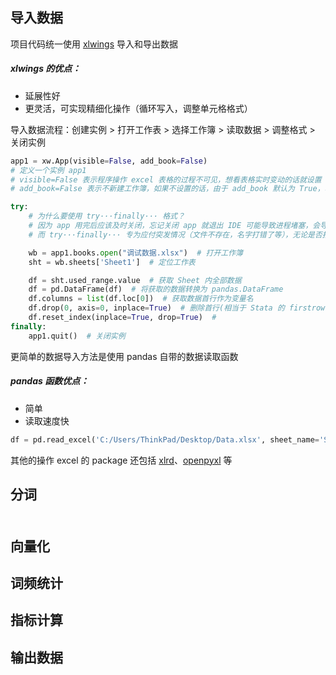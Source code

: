 ## 导入数据

项目代码统一使用 [xlwings](https://docs.xlwings.org/zh_CN/latest/quickstart.html) 导入和导出数据

##### xlwings 的优点：
- 延展性好
- 更灵活，可实现精细化操作（循环写入，调整单元格格式）

导入数据流程：创建实例 > 打开工作表 > 选择工作簿 > 读取数据 > 调整格式 > 关闭实例

```python
app1 = xw.App(visible=False, add_book=False)  
# 定义一个实例 app1
# visible=False 表示程序操作 excel 表格的过程不可见，想看表格实时变动的话就设置 visible=True
# add_book=False 表示不新建工作簿，如果不设置的话，由于 add_book 默认为 True，哪怕打开已存在的文件，xlwings 还是会新建一个工作簿

try:
    # 为什么要使用 try···finally··· 格式？
    # 因为 app 用完后应该及时关闭，忘记关闭 app 就退出 IDE 可能导致进程堵塞，会导致电脑的 excel 软件异常。一个常见的情况是程序运行报错后，由于疏忽大意就会忘记关闭 app，因此影响软件工作。
    # 而 try···finally··· 专为应付突发情况（文件不存在，名字打错了等），无论是否报错，finally 后的语句一定会执行，这样就可以保证会自动关闭 app。

    wb = app1.books.open("调试数据.xlsx")  # 打开工作簿
    sht = wb.sheets['Sheet1']  # 定位工作表

    df = sht.used_range.value  # 获取 Sheet 内全部数据
    df = pd.DataFrame(df)  # 将获取的数据转换为 pandas.DataFrame
    df.columns = list(df.loc[0])  # 获取数据首行作为变量名
    df.drop(0, axis=0, inplace=True)  # 删除首行(相当于 Stata 的 firstrow)
    df.reset_index(inplace=True, drop=True)  # 
finally:
    app1.quit()  # 关闭实例
```

更简单的数据导入方法是使用 pandas 自带的数据读取函数

##### pandas 函数优点：
- 简单
- 读取速度快

```python
df = pd.read_excel('C:/Users/ThinkPad/Desktop/Data.xlsx', sheet_name='Sheet1')
```

其他的操作 excel 的 package 还包括 [xlrd](https://xlrd.readthedocs.io/en/latest/)、[openpyxl](https://openpyxl.readthedocs.io/en/stable/tutorial.html) 等

## 分词

##### 

```python

```

## 向量化


## 词频统计


## 指标计算


## 输出数据



